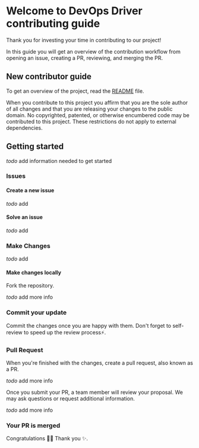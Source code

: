# Welcome to DevOps Driver contributing guide <!-- omit in toc -->

Thank you for investing your time in contributing to our project! 

In this guide you will get an overview of the contribution workflow from opening an issue, creating a PR, reviewing, and merging the PR.

## New contributor guide

To get an overview of the project, read the [README](README.md) file.

When you contribute to this project you affirm that you are the sole author of all changes and that you are releasing your changes to the public domain.
No copyrighted, patented, or otherwise encumbered code may be contributed to this project.
These restrictions do not apply to external dependencies.

## Getting started

*todo* add information needed to get started

### Issues

#### Create a new issue

*todo* add

#### Solve an issue

*todo* add

### Make Changes

*todo* add

#### Make changes locally

Fork the repository.

*todo* add more info

### Commit your update

Commit the changes once you are happy with them. Don't forget to self-review to speed up the review process:zap:.

### Pull Request

When you're finished with the changes, create a pull request, also known as a PR.

*todo* add more info

Once you submit your PR, a team member will review your proposal. We may ask questions or request additional information.

*todo* add more info

### Your PR is merged

Congratulations :tada::tada: Thank you :sparkles:.
